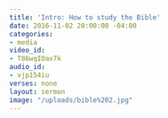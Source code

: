 ```yaml
---
title: 'Intro: How to study the Bible'
date: 2016-11-02 20:00:00 -04:00
categories:
- media
video_id:
- T86wqIOax7k
audio_id:
- vjp154iu
verses: none
layout: sermon
image: "/uploads/bible%202.jpg"
---
```


